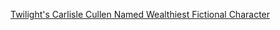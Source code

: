 ---
layout: post
wordpress_id: 569
wordpress_url: http://noesbueno.com/archives/569
date: '2010-04-16 12:57:23 -0500'
date_gmt: '2010-04-16 17:57:23 -0500'
body: |
  <p><a href="http://consumerist.com/2010/04/twilights-cullen-family-patriarch-named-wealthiest-fictional-character.html">Twilight's Carlisle Cullen Named Wealthiest Fictional Character</a></p>
---